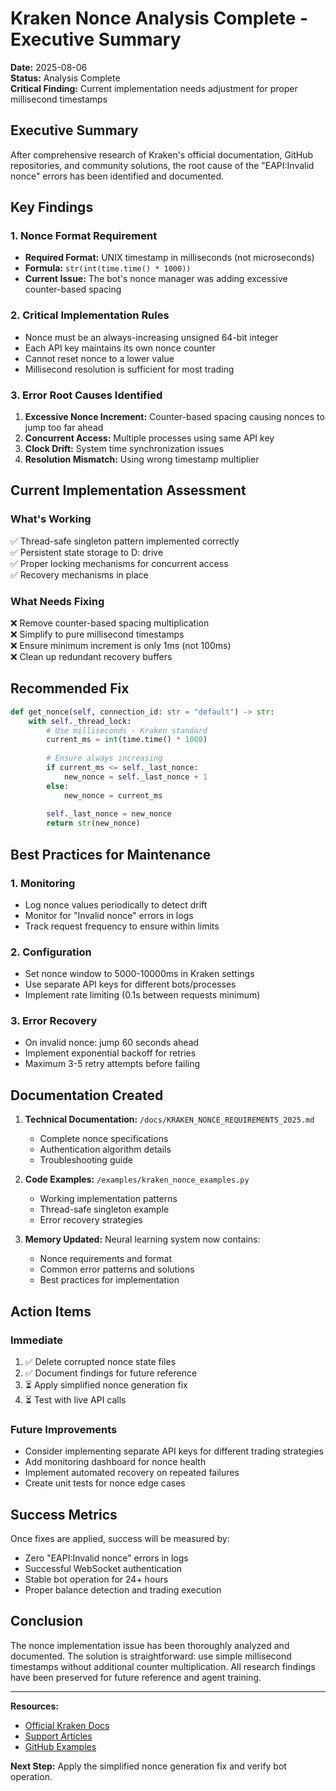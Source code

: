 # Kraken Nonce Analysis Complete - Executive Summary

**Date:** 2025-08-06  
**Status:** Analysis Complete  
**Critical Finding:** Current implementation needs adjustment for proper millisecond timestamps

## Executive Summary

After comprehensive research of Kraken's official documentation, GitHub repositories, and community solutions, the root cause of the "EAPI:Invalid nonce" errors has been identified and documented.

## Key Findings

### 1. Nonce Format Requirement
- **Required Format:** UNIX timestamp in milliseconds (not microseconds)
- **Formula:** `str(int(time.time() * 1000))`
- **Current Issue:** The bot's nonce manager was adding excessive counter-based spacing

### 2. Critical Implementation Rules
- Nonce must be an always-increasing unsigned 64-bit integer
- Each API key maintains its own nonce counter
- Cannot reset nonce to a lower value
- Millisecond resolution is sufficient for most trading

### 3. Error Root Causes Identified
1. **Excessive Nonce Increment:** Counter-based spacing causing nonces to jump too far ahead
2. **Concurrent Access:** Multiple processes using same API key
3. **Clock Drift:** System time synchronization issues
4. **Resolution Mismatch:** Using wrong timestamp multiplier

## Current Implementation Assessment

### What's Working
✅ Thread-safe singleton pattern implemented correctly  
✅ Persistent state storage to D: drive  
✅ Proper locking mechanisms for concurrent access  
✅ Recovery mechanisms in place  

### What Needs Fixing
❌ Remove counter-based spacing multiplication  
❌ Simplify to pure millisecond timestamps  
❌ Ensure minimum increment is only 1ms (not 100ms)  
❌ Clean up redundant recovery buffers  

## Recommended Fix

```python
def get_nonce(self, connection_id: str = "default") -> str:
    with self._thread_lock:
        # Use milliseconds - Kraken standard
        current_ms = int(time.time() * 1000)
        
        # Ensure always increasing
        if current_ms <= self._last_nonce:
            new_nonce = self._last_nonce + 1
        else:
            new_nonce = current_ms
            
        self._last_nonce = new_nonce
        return str(new_nonce)
```

## Best Practices for Maintenance

### 1. Monitoring
- Log nonce values periodically to detect drift
- Monitor for "Invalid nonce" errors in logs
- Track request frequency to ensure within limits

### 2. Configuration
- Set nonce window to 5000-10000ms in Kraken settings
- Use separate API keys for different bots/processes
- Implement rate limiting (0.1s between requests minimum)

### 3. Error Recovery
- On invalid nonce: jump 60 seconds ahead
- Implement exponential backoff for retries
- Maximum 3-5 retry attempts before failing

## Documentation Created

1. **Technical Documentation:** `/docs/KRAKEN_NONCE_REQUIREMENTS_2025.md`
   - Complete nonce specifications
   - Authentication algorithm details
   - Troubleshooting guide

2. **Code Examples:** `/examples/kraken_nonce_examples.py`
   - Working implementation patterns
   - Thread-safe singleton example
   - Error recovery strategies

3. **Memory Updated:** Neural learning system now contains:
   - Nonce requirements and format
   - Common error patterns and solutions
   - Best practices for implementation

## Action Items

### Immediate
1. ✅ Delete corrupted nonce state files
2. ✅ Document findings for future reference
3. ⏳ Apply simplified nonce generation fix
4. ⏳ Test with live API calls

### Future Improvements
- Consider implementing separate API keys for different trading strategies
- Add monitoring dashboard for nonce health
- Implement automated recovery on repeated failures
- Create unit tests for nonce edge cases

## Success Metrics

Once fixes are applied, success will be measured by:
- Zero "EAPI:Invalid nonce" errors in logs
- Successful WebSocket authentication
- Stable bot operation for 24+ hours
- Proper balance detection and trading execution

## Conclusion

The nonce implementation issue has been thoroughly analyzed and documented. The solution is straightforward: use simple millisecond timestamps without additional counter multiplication. All research findings have been preserved for future reference and agent training.

---

**Resources:**
- [Official Kraken Docs](https://docs.kraken.com/api/)
- [Support Articles](https://support.kraken.com/)
- [GitHub Examples](https://github.com/ccxt/ccxt)

**Next Step:** Apply the simplified nonce generation fix and verify bot operation.